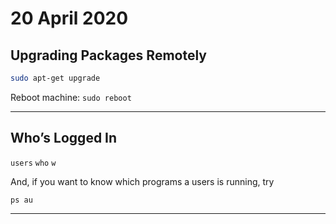 # 20 April 2020

## Upgrading Packages Remotely
```bash
sudo apt-get upgrade
```

Reboot machine: `sudo reboot`

---

## Who’s Logged In
`users`
`who`
`w`

And, if you want to know which programs a users is running, try

`ps au`

---
